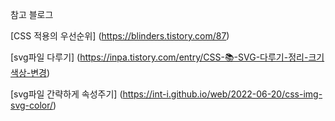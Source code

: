 참고 블로그

[CSS 적용의 우선순위]
(https://blinders.tistory.com/87)

[svg파일 다루기]
(https://inpa.tistory.com/entry/CSS-📚-SVG-다루기-정리-크기색상-변경)

[svg파일 간략하게 속성주기]
(https://int-i.github.io/web/2022-06-20/css-img-svg-color/)

